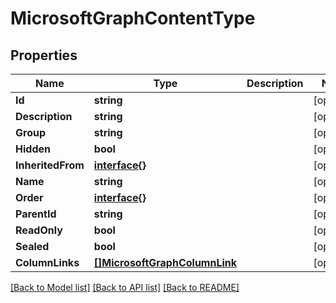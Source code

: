 # MicrosoftGraphContentType

## Properties

Name | Type | Description | Notes
------------ | ------------- | ------------- | -------------
**Id** | **string** |  | [optional] 
**Description** | **string** |  | [optional] 
**Group** | **string** |  | [optional] 
**Hidden** | **bool** |  | [optional] 
**InheritedFrom** | [**interface{}**](.md) |  | [optional] 
**Name** | **string** |  | [optional] 
**Order** | [**interface{}**](.md) |  | [optional] 
**ParentId** | **string** |  | [optional] 
**ReadOnly** | **bool** |  | [optional] 
**Sealed** | **bool** |  | [optional] 
**ColumnLinks** | [**[]MicrosoftGraphColumnLink**](microsoft.graph.columnLink.md) |  | [optional] 

[[Back to Model list]](../README.md#documentation-for-models) [[Back to API list]](../README.md#documentation-for-api-endpoints) [[Back to README]](../README.md)



